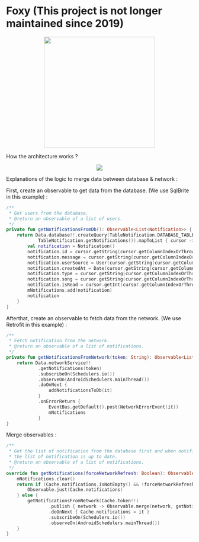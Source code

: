 # Foxy (This project is not longer maintained since 2019)

<p align="center"><img height="300" width="300" src="https://image.ibb.co/bzRbS7/logo_foxy_blue.png" /></p>

How the architecture works ?

<p align="center"><img src="https://preview.ibb.co/fBWmLQ/remirenard_clean_architecture.jpg" /></p>

Explanations of the logic to merge data between database & network :

First, create an observable to get data from the database. (We use SqlBrite in this example) :

```kotlin
/**
 * Get users from the database.
 * @return an observable of a list of users.
 */
private fun getNotificationsFromDb(): Observable<List<Notification>> {
    return Data.database!!.createQuery(TableNotification.DATABASE_TABLE_NAME,
            TableNotification.getNotifications()).mapToList { cursor ->
        val notification = Notification()
        notification.id = cursor.getString(cursor.getColumnIndexOrThrow(TableNotification.TABLE_NOTIFICATION_ID))
        notification.message = cursor.getString(cursor.getColumnIndexOrThrow(TableNotification.TABLE_NOTIFICATION_MESSAGE))
        notification.userSource = User(cursor.getString(cursor.getColumnIndexOrThrow(TableNotification.TABLE_NOTIFICATION_USERNAME)))
        notification.createdAt = Date(cursor.getString(cursor.getColumnIndexOrThrow(TableNotification.TABLE_NOTIFICATION_CREATED_AT)).toLong())
        notification.type = cursor.getString(cursor.getColumnIndexOrThrow(TableNotification.TABLE_NOTIFICATION_TYPE))
        notification.song = cursor.getString(cursor.getColumnIndexOrThrow(TableNotification.TABLE_NOTIFICATION_SONG))
        notification.isRead = cursor.getInt(cursor.getColumnIndexOrThrow(TableNotification.TABLE_NOTIFICATION_IS_READ)) == 1
        mNotifications.add(notification)
        notification
    }
}
```



Afterthat, create an observable to fetch data from the network. (We use Retrofit in this example) :

```kotlin
/**
 * Fetch notification from the network.
 * @return an observable of a list of notifications.
 */
private fun getNotificationsFromNetwork(token: String): Observable<List<Notification>> {
    return Data.networkService!!
            .getNotifications(token)
            .subscribeOn(Schedulers.io())
            .observeOn(AndroidSchedulers.mainThread())
            .doOnNext {
                addNotificationsToDb(it)
            }
            .onErrorReturn {
                EventBus.getDefault().post(NetworkErrorEvent(it))
                mNotifications
            }
}
```

Merge observables :

```kotlin
/**
 * Get the list of notification from the database first and when notifications from the network are fetched,
 * the list of notification is up to date.
 * @return an observable of a list of notifications.
 */
override fun getNotifications(forceNetworkRefresh: Boolean): Observable<List<Notification>> {
    mNotifications.clear()
    return if (Cache.notifications.isNotEmpty() && !forceNetworkRefresh) {
        Observable.just(Cache.notifications)
    } else {
        getNotificationsFromNetwork(Cache.token!!)
                .publish { network -> Observable.merge(network, getNotificationsFromDb().takeUntil(network)) }
                .doOnNext { Cache.notifications = it }
                .subscribeOn(Schedulers.io())
                .observeOn(AndroidSchedulers.mainThread())
    }
}
```
